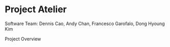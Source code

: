 # Project Atelier
Software Team: Dennis Cao, Andy Chan, Francesco Garofalo, Dong Hyoung Kim

Project Overview
